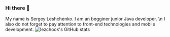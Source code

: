 ### Hi there 👋
My name is Sergey Leshchenko. I am an begginer junior Java developer. \n
I also do not forget to pay attention to front-end technologies and mobile development.
![lezchook's GitHub stats](https://github-readme-stats.vercel.app/api?username=lezchook&hide=contribs,prs)
<!--
**lezchook/lezchook** is a ✨ _special_ ✨ repository because its `README.md` (this file) appears on your GitHub profile.

Here are some ideas to get you started:

- 🔭 I’m currently working on ...
- 🌱 I’m currently learning ...
- 👯 I’m looking to collaborate on ...
- 🤔 I’m looking for help with ...
- 💬 Ask me about ...
- 📫 How to reach me: ...
- 😄 Pronouns: ...
- ⚡ Fun fact: ...
-->
